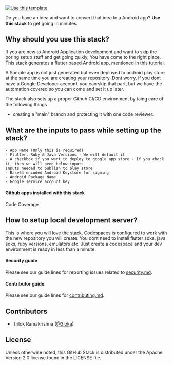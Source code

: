 [![Use this template](https://github.com/stack-instance/badge.svg)](https://github.com/stack-instance?stack_template_owner=3loka&stack_template_repo=flutter-android-playstore-stack)
                  
 <p>
    Do you have an idea and want to convert that idea to a Android app? <b>Use this stack</b> to get going in minutes
</p>


## Why should you use this stack?
If you are new to Android Application development and want to skip the boring setup stuff and get going quikly, You have come to the right place.
This stack generates a flutter based Android app, mentioned in this [tutorial](https://flutter.dev/docs/get-started/codelab). 

A Sample app is not just generated but even deployed to android play store at the same time you are creating your repository. Dont worry, if you dont have a Google Developer account, you can skip that part, but we have the automation covered so you can come and set it up later.

The stack also sets up a proper Github CI/CD environment by taing care of the following things
- creating a "main" branch and protecting it with one code reviewer. 

## What are the inputs to pass while setting up the stack?
```
- App Name (Only this is required)
- Flutter, Ruby & Java Versions - We will default it 
- A checkbox if you want to deploy to google app store - If you check it, then we will need below inputs
Inputs needed to publish to play store
- Base64 encoded Android Keystore for signing
- Android Package Name
- Google service account key
```

#### Github apps installed with this stack
Code Coverage

## How to setup local development server?
This is where you will love the stack. Codespaces is configured to work with the new repository you will create. You dont need to install flutter sdks, java sdks, ruby versions, emulators etc. Just create a codespace and your dev environment is ready in less than a minute.

#### Security guide
Please see our guide lines for reporting issues related to [security.md](/.github/stacks/security.md).

#### Contributor guide
Please see our guide lines for [contributing.md](/.github/stacks/contributing.md).

## Contributors 
- Trilok Ramakrishna ([@3loka](https://twitter.com/3loka))

## License
Unless otherwise noted, this GitHub Stack is distributed under the Apache Version 2.0 license found in the LICENSE file.
